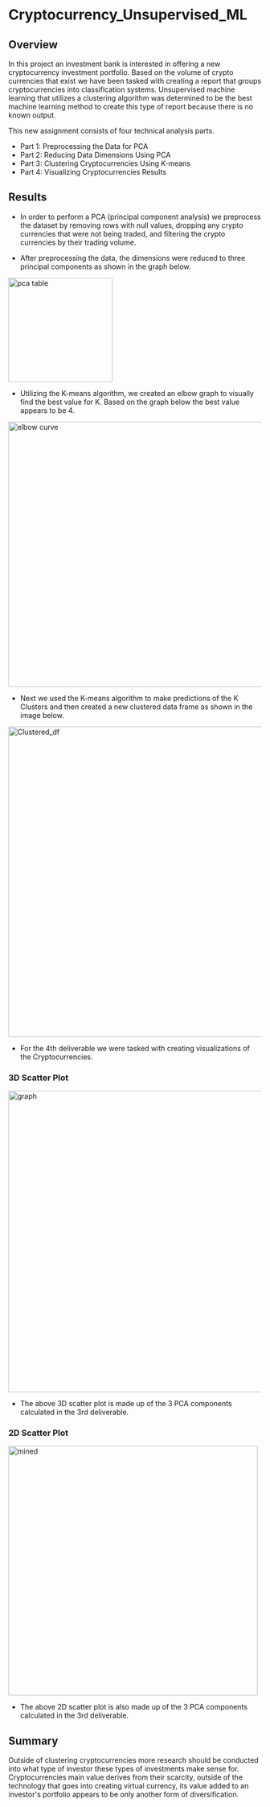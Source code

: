 # Cryptocurrency_Unsupervised_ML

## Overview

In this project an investment bank is interested in offering a new cryptocurrency investment portfolio. Based on the volume of crypto currencies that exist we have been tasked with creating a report that groups cryptocurrencies into classification systems. Unsupervised machine learning that utilizes a clustering algorithm was determined to be the best machine learning method to create this type of report because there is no known output. 

This new assignment consists of four technical analysis parts.

- Part 1: Preprocessing the Data for PCA
- Part 2: Reducing Data Dimensions Using PCA
- Part 3: Clustering Cryptocurrencies Using K-means
- Part 4: Visualizing Cryptocurrencies Results

## Results

- In order to perform a PCA (principal component analysis) we preprocess the dataset by removing rows with null values, dropping any crypto currencies that were not being traded, and filtering the crypto currencies by their trading volume. 

- After preprocessing the data, the dimensions were reduced to three principal components as shown in the graph below.

<img width="207" alt="pca table" src="https://user-images.githubusercontent.com/112028534/214973596-f47daab8-fe75-439c-a708-c6e7ed2acc23.png">

- Utilizing the K-means algorithm, we created an elbow graph to visually find the best value for K. Based on the graph below the best value appears to be 4.

<img width="527" alt="elbow curve" src="https://user-images.githubusercontent.com/112028534/214971190-05e8c26c-bfbc-45a0-a8fc-28d90cebd274.png">

- Next we used the K-means algorithm to make predictions of the K Clusters and then created a new clustered data frame as shown in the image below.

<img width="617" alt="Clustered_df" src="https://user-images.githubusercontent.com/112028534/214974733-e6b40c7b-efde-4960-9dbc-e196b8d98a66.png">

- For the 4th deliverable we were tasked with creating visualizations of the Cryptocurrencies.

### 3D Scatter Plot

<img width="599" alt="graph" src="https://user-images.githubusercontent.com/112028534/214971215-2b83d450-22fc-4ea2-891a-18bc0698b533.png">

- The above 3D scatter plot is made up of the 3 PCA components calculated in the 3rd deliverable.

### 2D Scatter Plot

<img width="496" alt="mined" src="https://user-images.githubusercontent.com/112028534/214971256-7fe0353a-095e-4d47-959d-2cac85f92578.png">

- The above 2D scatter plot is also made up of the 3 PCA components calculated in the 3rd deliverable.

## Summary

Outside of clustering cryptocurrencies more research should be conducted into what type of investor these types of investments make sense for. Cryptocurrencies main value derives from their scarcity, outside of the technology that goes into creating virtual currency, its value added to an investor's portfolio appears to be only another form of diversification.  
